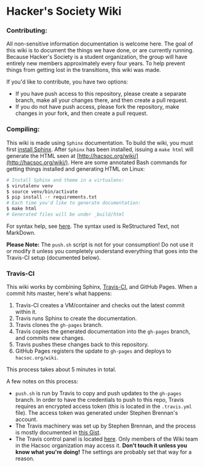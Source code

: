 # Hacker's Society Wiki

### Contributing:

All non-sensitive information documentation is welcome here.  The goal of this
wiki is to document the things we have done, or are currently running.  Because
Hacker's Society is a student organization, the group will have entirely new
members approximately every four years.  To help prevent things from getting
lost in the transitions, this wiki was made.

If you'd like to contribute, you have two options:

- If you have push access to this repository, please create a separate branch,
  make all your changes there, and then create a pull request.
- If you do not have push access, please fork the repository, make changes in
  your fork, and then create a pull request.

### Compiling:

This wiki is made using `Sphinx` documentation.  To build the wiki, you must
first [install Sphinx](http://sphinx-doc.org/).  After `Sphinx` has been
installed, issuing a `make html` will generate the HTML seen at
[http://hacsoc.org/wiki/](http://hacsoc.org/wiki/).  Here are some annotated
Bash commands for getting things installed and generating HTML on Linux:

```bash
# Install Sphinx and theme in a virtualenv:
$ virutalenv venv
$ source venv/bin/activate
$ pip install -r requirements.txt
# Each time you'd like to generate documentation:
$ make html
# Generated files will be under _build/html
```

For syntax help, see [here](http://sphinx-doc.org/rest.html).  The syntax used
is ReStructured Text, not MarkDown.

**Please Note:** The `push.sh` script is not for your consumption!  Do not use
it or modify it unless you completely understand everything that goes into the
Travis-CI setup (documented below).

### Travis-CI

This wiki works by combining Sphinx, [Travis-CI](https://travis-ci.org), and
GitHub Pages.  When a commit hits master, here's what happens:

1. Travis-CI creates a VM/container and checks out the latest commit within it.
2. Travis runs Sphinx to create the documentation.
3. Travis clones the `gh-pages` branch.
4. Travis copies the generated documentation into the `gh-pages` branch, and
   commits new changes.
5. Travis pushes these changes back to this repository.
6. GitHub Pages registers the update to `gh-pages` and deploys to
  `hacsoc.org/wiki`.

This process takes about 5 minutes in total.

A few notes on this process:

- `push.sh` is run by Travis to copy and push updates to the `gh-pages` branch.
  In order to have the credentials to push to this repo, Travis requires an
  encrypted access token (this is located in the `.travis.yml` file).  The
  access token was generated under Stephen Brennan's account.
- The Travis machinery was set up by Stephen Brennan, and the process is mostly
  documented in
  [this Gist](https://gist.github.com/brenns10/f48e1021e8befd2221a2).
- The Travis control panel is located
  [here](https://travis-ci.org/hacsoc/wiki).  Only members of the Wiki team in
  the Hacsoc organization may access it.  **Don't touch it unless you know what
  you're doing!**  The settings are probably set that way for a reason.
